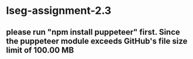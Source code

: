# lseg-assignment-2.3

## please run "npm install puppeteer" first. Since the puppeteer module exceeds GitHub's file size limit of 100.00 MB
